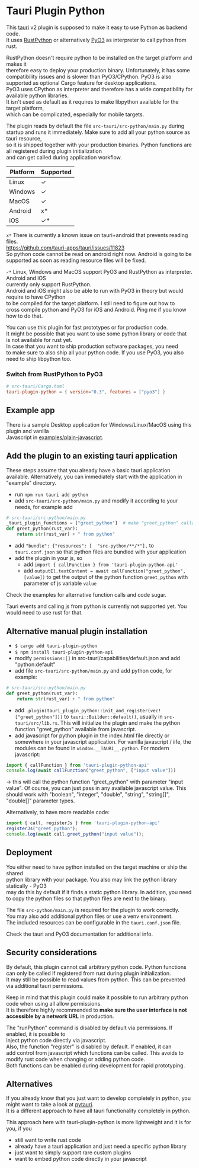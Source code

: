 # Tauri Plugin Python

This [tauri](https://v2.tauri.app/) v2 plugin is supposed to make it easy to use Python as backend code.  
It uses [RustPython](https://github.com/RustPython/RustPython) or alternatively [PyO3](https://pyo3.rs) as interpreter to call python from rust.

RustPython doesn't require python to be installed on the target platform and makes it  
therefore easy to deploy your production binary. Unfortunately, it has some  
compatibility issues and is slower than PyO3/CPython. PyO3 is also supported as optional Cargo feature for desktop applications.  
PyO3 uses CPython as interpreter and therefore has a wide compatibility for available python libraries.  
It isn't used as default as it requires to make libpython available for the target platform,  
which can be complicated, especially for mobile targets.

The plugin reads by default the file `src-tauri/src-python/main.py` during  
startup and runs it immediately. Make sure to add all your python source as tauri resource,  
so it is shipped together with your production binaries. Python functions are all registered during plugin initialization  
and can get called during application workflow.

| Platform | Supported |
| -------- | --------- |
| Linux    | ✓         |
| Windows  | ✓         |
| MacOS    | ✓         |
| Android  | x*        |
| iOS      | ✓*        |

`x*` There is currently a known issue on tauri+android that prevents reading files.  
https://github.com/tauri-apps/tauri/issues/11823  
So python code cannot be read on android right now. Android is going to be supported as soon as reading resource files will be fixed.

`✓*` Linux, Windows and MacOS support PyO3 and RustPython as interpreter. Android and iOS  
currently only support RustPython.  
Android and iOS might also be able to run with PyO3 in theory but would require to have CPython  
to be compiled for the target platform. I still need to figure out how to  
cross compile python and PyO3 for iOS and Android. Ping me if you know how to do that.

You can use this plugin for fast prototypes or for production code.  
It might be possible that you want to use some python library or code that  
is not available for rust yet.  
In case that you want to ship production software packages, you need  
to make sure to also ship all your python code. If you use PyO3, you also need to ship libpython too.

### Switch from RustPython to PyO3

```toml
# src-tauri/Cargo.toml
tauri-plugin-python = { version="0.3", features = ["pyo3"] }
```

## Example app

There is a sample Desktop application for Windows/Linux/MacOS using this plugin and vanilla  
Javascript in [examples/plain-javascript](https://github.com/marcomq/tauri-plugin-python/tree/main/examples/plain-javascript).

## Add the plugin to an existing tauri application

These steps assume that you already have a basic tauri application available. Alternatively, you can immediately start with the application in "example" directory.

- run `npm run tauri add python`
- add `src-tauri/src-python/main.py` and modify it according to your needs, for example add  
```python
# src-tauri/src-python/main.py
_tauri_plugin_functions = ["greet_python"]  # make "greet_python" callable from UI
def greet_python(rust_var):
    return str(rust_var) + " from python"
```
- add `"bundle": {"resources": [  "src-python/**/*"],` to `tauri.conf.json` so that python files are bundled with your application
- add the plugin in your js, so  
   - add `import { callFunction } from 'tauri-plugin-python-api'`  
   - add `outputEl.textContent = await callFunction("greet_python", [value])` to get the output of the python function `greet_python` with parameter of js variable `value`

Check the examples for alternative function calls and code sugar.

Tauri events and calling js from python is currently not supported yet. You would need to use rust for that.

## Alternative manual plugin installation

- `$ cargo add tauri-plugin-python`
- `$ npm install tauri-plugin-python-api`
- modify `permissions:[]` in src-tauri/capabilities/default.json and add "python:default"  
- add file `src-tauri/src-python/main.py` and add python code, for example:
```python
# src-tauri/src-python/main.py
def greet_python(rust_var):
    return str(rust_var) + " from python"
```
- add `.plugin(tauri_plugin_python::init_and_register(vec!["greet_python"]))` to `tauri::Builder::default()`, usually in `src-tauri/src/lib.rs`. This will initialize the plugin and make the python function "greet_python" available from javascript.
- add javascript for python plugin in the index.html file directly or somewhere in your javascript application. For vanilla javascript / iife, the modules can be found in `window.__TAURI__.python`. For modern javascript:
```javascript
import { callFunction } from 'tauri-plugin-python-api'
console.log(await callFunction("greet_python", ["input value"]))
```
→ this will call the python function "greet_python" with parameter "input value". Of course, you can just pass in any available javascript value. This should work with "boolean", "integer", "double", "string", "string[]", "double[]" parameter types.

Alternatively, to have more readable code:  
```javascript
import { call, registerJs } from 'tauri-plugin-python-api'
registerJs("greet_python");
console.log(await call.greet_python("input value"));
```

## Deployment

You either need to have python installed on the target machine or ship the shared  
python library with your package. You also may link the python library statically - PyO3  
may do this by default if it finds a static python library. In addition, you need  
to copy the python files so that python files are next to the binary.  

The file `src-python/main.py` is required for the plugin to work correctly.  
You may also add additional python files or use a venv environment.  
The included resources can be configurable in the `tauri.conf.json` file.  

Check the tauri and PyO3 documentation for additional info.

## Security considerations

By default, this plugin cannot call arbitrary python code. Python functions can only be called if registered from rust during plugin initialization.  
It may still be possible to read values from python. This can be prevented via additional tauri permissions.

Keep in mind that this plugin could make it possible to run arbitrary python code when using all allow permissions.  
It is therefore highly recommended to **make sure the user interface is not accessible by a network URL** in production.

The "runPython" command is disabled by default via permissions. If enabled, it is possible to  
inject python code directly via javascript.  
Also, the function "register" is disabled by default. If enabled, it can  
add control from javascript which functions can be called. This avoids to modify rust code when changing or adding python code.  
Both functions can be enabled during development for rapid prototyping.

## Alternatives

If you already know that you just want to develop completely in python, you might want to take a look at [pytauri](https://github.com/WSH032/pytauri).  
It is a different approach to have all tauri functionality completely in python.

This approach here with tauri-plugin-python is more lightweight and it is for you, if you  
- still want to write rust code  
- already have a tauri application and just need a specific python library  
- just want to simply support rare custom plugins  
- want to embed python code directly in your javascript
